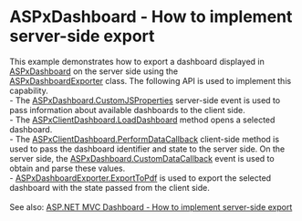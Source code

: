 # ASPxDashboard - How to implement server-side export


<p>This example demonstrates how to export a dashboard displayed in <a href="https://documentation.devexpress.com/#Dashboard/clsDevExpressDashboardWebASPxDashboardtopic">ASPxDashboard</a> on the server side using the <a href="https://documentation.devexpress.com/Dashboard/clsDevExpressDashboardWebASPxDashboardExportertopic.aspx">ASPxDashboardExporter</a> class. The following API is used to implement this capability.<br>- The <a href="https://documentation.devexpress.com/#Dashboard/DevExpressDashboardWebASPxDashboard_CustomJSPropertiestopic">ASPxDashboard.CustomJSProperties</a> server-side event is used to pass information about available dashboards to the client side.<br>- The <a href="https://documentation.devexpress.com/#Dashboard/DevExpressDashboardWebScriptsASPxClientDashboard_LoadDashboardtopic">ASPxClientDashboard.LoadDashboard</a> method opens a selected dashboard.<br>- The <a href="https://documentation.devexpress.com/#Dashboard/DevExpressDashboardWebScriptsASPxClientDashboard_PerformDataCallbacktopic">ASPxClientDashboard.PerformDataCallback</a> client-side method is used to pass the dashboard identifier and state to the server side. On the server side, the <a href="https://documentation.devexpress.com/#Dashboard/DevExpressDashboardWebASPxDashboard_CustomDataCallbacktopic">ASPxDashboard.CustomDataCallback</a> event is used to obtain and parse these values.<br>- <a href="https://documentation.devexpress.com/Dashboard/DevExpress.DashboardWeb.ASPxDashboardExporter.ExportToPdf.overloads">ASPxDashboardExporter.ExportToPdf</a> is used to export the selected dashboard with the state passed from the client side.<br><br>See also: <a href="https://www.devexpress.com/Support/Center/Example/Details/T590027/asp-net-mvc-dashboard-how-to-implement-server-side-export">ASP.NET MVC Dashboard - How to implement server-side export</a></p>

<br/>


